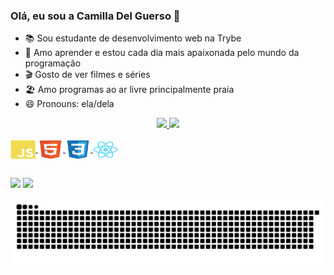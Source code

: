 ### Olá, eu sou a Camilla Del Guerso 👋

- 📚 Sou estudante de desenvolvimento web na Trybe
- 💚 Amo aprender e estou cada dia mais apaixonada pelo mundo da programação
- 🎬 Gosto de ver filmes e séries
- 🏖️ Amo programas ao ar livre principalmente praia
- 😄 Pronouns: ela/dela

<div align="center">
  <a href="https://github.com/camilladelg">
  <img height="170em" src="https://github-readme-stats.vercel.app/api?username=camilladelg&show_icons=true&theme=dracula&include_all_commits=true&count_private=true"/>
  <img height="170em" src="https://github-readme-stats.vercel.app/api/top-langs/?username=camilladelg&layout=compact&langs_count=7&theme=dracula"/>
</div>
<div style="display: inline_block"><br>
  <img align="center" alt="Milla-Js" height="30" width="40" src="https://raw.githubusercontent.com/devicons/devicon/master/icons/javascript/javascript-plain.svg">
  <img align="center" alt="Milla-HTML" height="30" width="40" src="https://raw.githubusercontent.com/devicons/devicon/master/icons/html5/html5-original.svg">
  <img align="center" alt="Milla-CSS" height="30" width="40" src="https://raw.githubusercontent.com/devicons/devicon/master/icons/css3/css3-original.svg">
  <img align="center" alt="Milla-React" height="30" width="40" src="https://raw.githubusercontent.com/devicons/devicon/master/icons/react/react-original.svg">
</div>
  
  ##
 
<div> 
  <a href = "mailto:camilladelguerso@gmail.com"><img src="https://img.shields.io/badge/-Gmail-%23333?style=for-the-badge&logo=gmail&logoColor=white" target="_blank"></a>
  <a href="https://www.linkedin.com/in/camilla-del-guerso" target="_blank"><img src="https://img.shields.io/badge/-LinkedIn-%230077B5?style=for-the-badge&logo=linkedin&logoColor=white" target="_blank"></a> 
 
  ![Snake animation](https://github.com/camilladelg/camilladelg/blob/output/github-contribution-grid-snake.svg)
 
</div>
